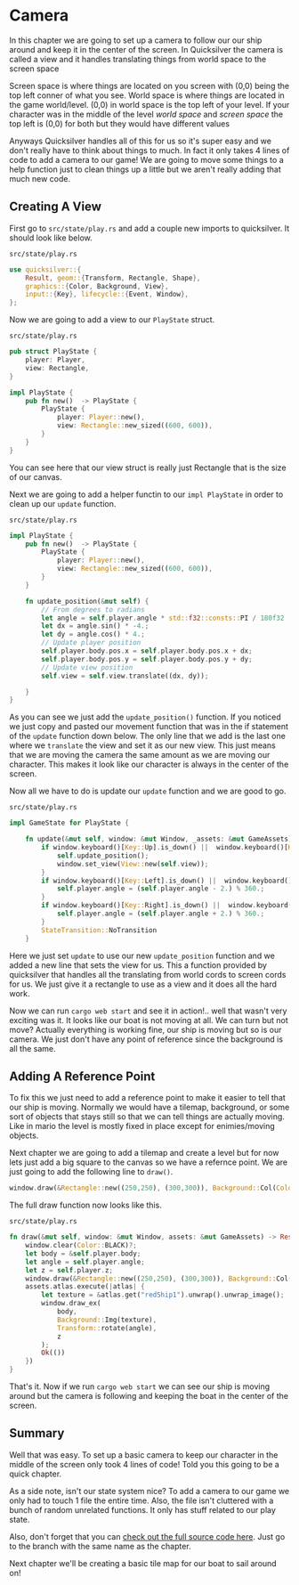 # Camera
In this chapter we are going to set up a camera to follow our our ship around and keep it in the center of the screen. In Quicksilver the camera is called a view and it handles translating things from world space to the screen space

Screen space is where things are located on you screen with (0,0) being the top left conner of what you see. World space is where things are located in the game world/level. (0,0) in world space is the top left of your level. If your character was in the middle of the level *world space* and *screen space* the top left is (0,0) for both but they would have different values

Anyways Quicksilver handles all of this for us so it's super easy and we don't really have to think about things to much. In fact it only takes 4 lines of code to add a camera to our game! We are going to move some things to a help function just to clean things up a little but we aren't really adding that much new code.

## Creating A View
First go to `src/state/play.rs` and add a couple new imports to quicksilver. It should look like below.

`src/state/play.rs`
``` Rust
use quicksilver::{
    Result, geom::{Transform, Rectangle, Shape},
    graphics::{Color, Background, View},
    input::{Key}, lifecycle::{Event, Window},
};
```
Now we are going to add a view to our `PlayState` struct.

`src/state/play.rs`
``` Rust
pub struct PlayState {
    player: Player,
    view: Rectangle,
}

impl PlayState {
    pub fn new()  -> PlayState {
        PlayState {
            player: Player::new(),
            view: Rectangle::new_sized((600, 600)),
        }
    }
}
```
You can see here that our view struct is really just Rectangle that is the size of our canvas. 

Next we are going to add a helper functin to our `impl PlayState` in order to clean up our `update` function.

`src/state/play.rs`
``` Rust
impl PlayState {
    pub fn new()  -> PlayState {
        PlayState {
            player: Player::new(),
            view: Rectangle::new_sized((600, 600)),
        }
    }

    fn update_position(&mut self) {
        // From degrees to radians
        let angle = self.player.angle * std::f32::consts::PI / 180f32 ; 
        let dx = angle.sin() * -4.;
        let dy = angle.cos() * 4.;
        // Update player position
        self.player.body.pos.x = self.player.body.pos.x + dx;
        self.player.body.pos.y = self.player.body.pos.y + dy;
        // Update view position
        self.view = self.view.translate((dx, dy));

    }
}
```
As you can see we just add the `update_position()` function. If you noticed we just copy and pasted our movement function that was in the if statement of the `update` function down below. The only line that we add is the last one where we `translate` the view and set it as our new view. This just means that we are moving the camera the same amount as we are moving our character. This makes it look like our character is always in the center of the screen.

Now all we have to do is update our `update` function and we are good to go.

`src/state/play.rs`
``` Rust
impl GameState for PlayState {

    fn update(&mut self, window: &mut Window, _assets: &mut GameAssets) -> StateTransition {
        if window.keyboard()[Key::Up].is_down() ||  window.keyboard()[Key::W].is_down() { 
            self.update_position();
            window.set_view(View::new(self.view));
        }  
        if window.keyboard()[Key::Left].is_down() ||  window.keyboard()[Key::A].is_down() {
            self.player.angle = (self.player.angle - 2.) % 360.;
        } 
        if window.keyboard()[Key::Right].is_down() ||  window.keyboard()[Key::D].is_down() {
            self.player.angle = (self.player.angle + 2.) % 360.;
        }
        StateTransition::NoTransition
    }
```
Here we just set `update` to use our new `update_position` function and we added a new line that sets the view for us. This a function provided by quicksilver that handles all the translating from world cords to screen cords for us. We just give it a rectangle to use as a view and it does all the hard work.

Now we can run `cargo web start` and see it in action!.. well that wasn't very exciting was it. It looks like our boat is not moving at all. We can turn but not move? Actually everything is working fine, our ship is moving but so is our camera. We just don't have any point of reference since the background is all the same.

## Adding A Reference Point
To fix this we just need to add a reference point to make it easier to tell that our ship is moving. Normally we would have a tilemap, background, or some sort of objects that stays still so that we can tell things are actually moving. Like in mario the level is mostly fixed in place except for enimies/moving objects. 

Next chapter we are going to add a tilemap and create a level but for now lets just add a big square to the canvas so we have a refernce point. We are just going to add the following line to `draw()`.

``` Rust
window.draw(&Rectangle::new((250,250), (300,300)), Background::Col(Color::BLUE));
```
The full draw function now looks like this.

`src/state/play.rs`
``` Rust
fn draw(&mut self, window: &mut Window, assets: &mut GameAssets) -> Result<()> {
    window.clear(Color::BLACK)?;
    let body = &self.player.body;
    let angle = self.player.angle;
    let z = self.player.z;
    window.draw(&Rectangle::new((250,250), (300,300)), Background::Col(Color::BLUE));
    assets.atlas.execute(|atlas| {
        let texture = &atlas.get("redShip1").unwrap().unwrap_image();
        window.draw_ex(
            body,
            Background::Img(texture),
            Transform::rotate(angle),
            z
        );
        Ok(())
    })
}
```
That's it. Now if we run `cargo web start` we can see our ship is moving around but the camera is following and keeping the boat in the center of the screen. 

## Summary
Well that was easy. To set up a basic camera to keep our character in the middle of the screen only took 4 lines of code! Told you this going to be a quick chapter.

As a side note, isn't our state system nice? To add a camera to our game we only had to touch 1 file the entire time. Also, the file isn't cluttered with a bunch of random unrelated functions. It only has stuff related to our play state.

Also, don't forget that you can [check out the full source code here](https://github.com/DallasC/ohship). Just go to the branch with the same name as the chapter.

Next chapter we'll be creating a basic tile map for our boat to sail around on!